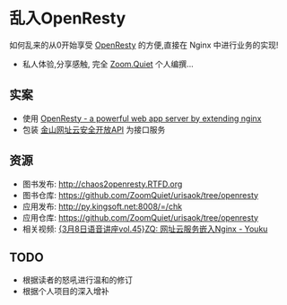 # 乱入OpenResty

如何乱来的从0开始享受 [OpenResty](http://openresty.org/) 的方便,直接在 Nginx 中进行业务的实现!

- 私人体验,分享感触, 完全 [Zoom.Quiet](http://zoomquiet.org) 个人编撰...

## 实案

- 使用 [OpenResty - a powerful web app server by extending nginx](http://openresty.org/)
- 包装 [金山网址云安全开放API](http://code.ijinshan.com/api/devmore4.html#md1) 为接口服务

## 资源

- 图书发布: http://chaos2openresty.RTFD.org
- 图书仓库: https://github.com/ZoomQuiet/urisaok/tree/openresty
- 应用发布: http://py.kingsoft.net:8008/=/chk
- 应用仓库: https://github.com/ZoomQuiet/urisaok/tree/openresty
- 相关视频: [{3月8日语音讲座vol.45}ZQ: 网址云服务嵌入Nginx - Youku](http://v.youku.com/v_show/id_XMzYyNjIzMDQ4.html)


## TODO

- 根据读者的怒吼进行温和的修订
- 根据个人项目的深入增补 

